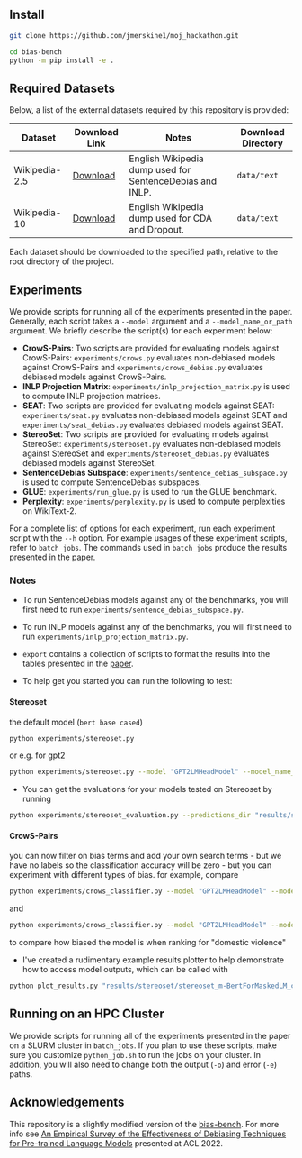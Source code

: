 

## Install
```bash
git clone https://github.com/jmerskine1/moj_hackathon.git

cd bias-bench 
python -m pip install -e .
```

## Required Datasets
Below, a list of the external datasets required by this repository is provided:

Dataset | Download Link | Notes | Download Directory
--------|---------------|-------|-------------------
Wikipedia-2.5 | [Download](https://drive.google.com/file/d/1JSlm8MYDbNjpMPnKbb91T-xZnlWAZmZl/view?usp=sharing) | English Wikipedia dump used for SentenceDebias and INLP. | `data/text`
Wikipedia-10 | [Download](https://drive.google.com/file/d/1boQTn44RnHdxWeUKQAlRgQ7xrlQ_Glwo/view?usp=sharing) | English Wikipedia dump used for CDA and Dropout. | `data/text`

Each dataset should be downloaded to the specified path, relative to the root directory of the project.

## Experiments
We provide scripts for running all of the experiments presented in the paper.
Generally, each script takes a `--model` argument and a `--model_name_or_path` argument.
We briefly describe the script(s) for each experiment below:

* **CrowS-Pairs**: Two scripts are provided for evaluating models against CrowS-Pairs: `experiments/crows.py` evaluates non-debiased
  models against CrowS-Pairs and `experiments/crows_debias.py` evaluates debiased models against CrowS-Pairs.
* **INLP Projection Matrix**: `experiments/inlp_projection_matrix.py` is used to compute INLP projection matrices.
* **SEAT**: Two scripts are provided for evaluating models against SEAT: `experiments/seat.py` evaluates non-debiased models against SEAT and
  `experiments/seat_debias.py` evaluates debiased models against SEAT.
* **StereoSet**: Two scripts are provided for evaluating models against StereoSet: `experiments/stereoset.py` evaluates non-debiased models against StereoSet and
  `experiments/stereoset_debias.py` evaluates debiased models against StereoSet.
* **SentenceDebias Subspace**: `experiments/sentence_debias_subspace.py` is used to compute SentenceDebias subspaces.
* **GLUE**: `experiments/run_glue.py` is used to run the GLUE benchmark.
* **Perplexity**: `experiments/perplexity.py` is used to compute perplexities on WikiText-2.

For a complete list of options for each experiment, run each experiment script with the `--h` option.
For example usages of these experiment scripts, refer to `batch_jobs`.
The commands used in `batch_jobs` produce the results presented in the paper.

### Notes
* To run SentenceDebias models against any of the benchmarks, you will first need to run `experiments/sentence_debias_subspace.py`.
* To run INLP models against any of the benchmarks, you will first need to run `experiments/inlp_projection_matrix.py`.
* `export` contains a collection of scripts to format the results into the tables presented in the [paper](https://arxiv.org/abs/2110.08527).

* To help get you started you can run the following to test:
#### Stereoset
 the default model (`bert base cased`)
```bash
python experiments/stereoset.py
```
or e.g. for gpt2
```bash
python experiments/stereoset.py --model "GPT2LMHeadModel" --model_name_or_path "gpt2"
```

* You can get the evaluations for your models tested on Stereoset by running 
```bash
python experiments/stereoset_evaluation.py --predictions_dir "results/stereoset"
```

#### CrowS-Pairs

you can now filter on bias terms and add your own search terms - but we have no labels so the classification accuracy will be zero - but you can experiment with different types of bias. for example, compare 

```bash
python experiments/crows_classifier.py --model "GPT2LMHeadModel" --model_name_or_path "gpt2" --bias_terms race-color --search_terms domestic-violence
```
and 

```bash
python experiments/crows_classifier.py --model "GPT2LMHeadModel" --model_name_or_path "gpt2" --bias_terms gender --search_terms domestic-violence
```
to compare how biased the model is when ranking for "domestic violence"


* I've created a rudimentary example results plotter to help demonstrate how to access model outputs, which can be called with 

```bash
python plot_results.py "results/stereoset/stereoset_m-BertForMaskedLM_c-bert-base-uncased.json" "results/stereoset/stereoset_m-GPT2LMHeadModel_c-gpt2.json" --output 'outputs/fig.png'
```



## Running on an HPC Cluster
We provide scripts for running all of the experiments presented in the paper on a SLURM cluster in `batch_jobs`.
If you plan to use these scripts, make sure you customize `python_job.sh` to run the jobs on your cluster.
In addition, you will also need to change both the output (`-o`) and error (`-e`) paths.

## Acknowledgements
This repository is a slightly modified version of the [bias-bench](https://github.com/McGill-NLP/bias-bench). For more info see [An Empirical Survey of the Effectiveness of Debiasing Techniques for Pre-trained Language Models](https://arxiv.org/abs/2110.08527) presented at ACL 2022.
